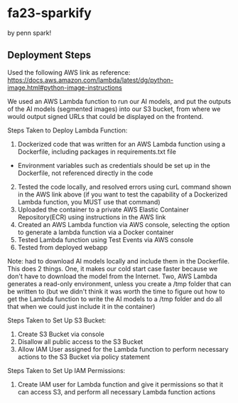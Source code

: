 # fa23-sparkify
by penn spark!

## Deployment Steps

Used the following AWS link as reference: https://docs.aws.amazon.com/lambda/latest/dg/python-image.html#python-image-instructions

We used an AWS Lambda function to run our AI models, and put the outputs of the AI models (segmented images) into our S3 bucket, from where we would output signed URLs that could be displayed on the frontend. 

Steps Taken to Deploy Lambda Function:
1. Dockerized code that was written for an AWS Lambda function using a Dockerfile, including packages in requirements.txt file
  - Environment variables such as credentials should be set up in the Dockerfile, not referenced directly in the code
2. Tested the code locally, and resolved errors using curL command shown in the AWS link above (if you want to test the capability of a Dockerized Lambda function, you MUST use that command)
3. Uploaded the container to a private AWS Elastic Container Repository(ECR) using instructions in the AWS link
4. Created an AWS Lambda function via AWS console, selecting the option to generate a lambda function via a Docker container
5. Tested Lambda function using Test Events via AWS console
6. Tested from deployed webapp

Note: had to download AI models locally and include them in the Dockerfile. This does 2 things. One, it makes our cold start case faster because we don't have to download the model from the Internet. Two, AWS Lambda generates a read-only environment, unless you create a /tmp folder that can be written to (but we didn't think it was worth the time to figure out how to get the Lambda function to write the AI models to a /tmp folder and do all that when we could just include it in the container)

Steps Taken to Set Up S3 Bucket:
1. Create S3 Bucket via console
2. Disallow all public access to the S3 Bucket
3. Allow IAM User assigned for the Lambda function to perform necessary actions to the S3 Bucket via policy statement

Steps Taken to Set Up IAM Permissions:
1. Create IAM user for Lambda function and give it permissions so that it can access S3, and perform all necessary Lambda function actions
